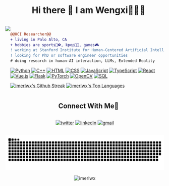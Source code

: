 <!--
**imerlwx/imerlwx** is a ✨ _special_ ✨ repository because its `README.md` (this file) appears on your GitHub profile.
### Hi there 👋 I am Wengxi👨🏻‍💻
Here are some ideas to get you started:

- 🔭 I’m currently working on ...
- 🌱 I’m currently learning ...
- 👯 I’m looking to collaborate on ...
- 🤔 I’m looking for help with ...
- 💬 Ask me about ...
- 📫 How to reach me: ...
- 😄 Pronouns: ...
- ⚡ Fun fact: ...
-->

<div id="user-content-toc">
  <ul align="center">
    <summary><h1 style="display: inline-block">Hi there 👋 I am Wengxi👨🏻‍💻</h1></summary>
  </ul>
</div>

<img align="left" height="200" src="https://media.giphy.com/media/ao9DUiTKH60XS/giphy.gif"/>

```diff

@@HCI Researcher@@
+ living in Palo Alto, CA
+ hobbies are sports🏀⚽️, kpop💃🏻, games🎮
! working at Stanford Institute for Human-Centered Artificial Intelligence
! looking for PhD or software engineer opportunities 
# doing research in human-AI interaction, LLMs, Extended Reality
```

<a href="#"><img alt="Python" src="https://img.shields.io/badge/Python-3776AB?logo=python&logoColor=fff&style=flat"></a>
<a href="#"><img alt="C++" src="https://img.shields.io/badge/C%2B%2B-00599C?logo=cplusplus&logoColor=fff&style=flat"></a>
<a href="#"><img alt="HTML" src="https://img.shields.io/badge/HTML5-E34F26?logo=html5&logoColor=fff&style=flat"></a>
<a href="#"><img alt="CSS" src="https://img.shields.io/badge/CSS3-1572B6?logo=css3&logoColor=fff&style=flat"></a>
<a href="https://www.javascript.com/"><img alt="JavaScript" src="https://img.shields.io/badge/JavaScript-F7DF1E?logo=javascript&logoColor=000&style=flat"></a>
<a href="#"><img alt="TypeScript" src="https://img.shields.io/badge/typescript-%23007ACC.svg?style=for-the-badge&logo=typescript&logoColor=white&style=flat"></a>
<a href="#"><img alt="React" src="https://img.shields.io/badge/react-%2320232a.svg?style=for-the-badge&logo=react&logoColor=%2361DAFB&style=flat"></a>
<a href="#"><img alt="Vue.js" src="https://img.shields.io/badge/vuejs-%2335495e.svg?style=for-the-badge&logo=vuedotjs&logoColor=%234FC08D&style=flat"></a>
<a href="#"><img alt="Flask" src="https://img.shields.io/badge/flask-%23000.svg?style=for-the-badge&logo=flask&logoColor=white&style=flat"></a>
<a href="#"><img alt="PyTorch" src="https://img.shields.io/badge/PyTorch-%23EE4C2C.svg?style=for-the-badge&logo=PyTorch&logoColor=white&style=flat"></a>
<a href="#"><img alt="OpenCV" src="https://img.shields.io/badge/opencv-%23white.svg?style=for-the-badge&logo=opencv&logoColor=white&style=flat"></a>
<a href="#"><img alt="SQL" src="https://custom-icon-badges.demolab.com/badge/SQL-025E8C.svg?logo=database&logoColor=white"></a>

<p>
<a href="#"><img alt="imerlwx's Github Streak" src="https://streak-stats.demolab.com?user=imerlwx&theme=transparent&hide_border=true&mode=weekly&card_width=400&ring=EB6A75&fire=EB6A75&currStreakNum=50EBE8&sideLabels=EB6A75&sideNums=50EBE8&currStreakLabel=50EBE8" height="192px"/></a>
<a href="#"><img alt="imerlwx's Top Languages" src="https://github-readme-stats-vibrantfix.vercel.app/api/top-langs?username=imerlwx&langs_count=8&layout=compact&theme=transparent&hide_border=true&bg_color=00000000&title_color=EB6A75&icon_color=F8D866&hide=Jupyter%20Notebook,Roff" height="192px"/></a>
<br/>
</p>

<!-- Connect with me -->
<!--h2 without bottom border-->
<div id="user-content-toc">
  <ul align="center">
    <summary><h2 style="display: inline-block">Connect With Me🤝</h2></summary>
  </ul>
</div>
<p align="center">
<a href="https://twitter.com/LiWengxi" target="blank"><img alt="twitter" src="https://img.shields.io/badge/Twitter-%231DA1F2.svg?style=for-the-badge&logo=Twitter&logoColor=white&style=flat"></a>
<a href="www.linkedin.com/in/wengxi-li" target="blank"><img alt="linkedin" src="https://img.shields.io/badge/linkedin-%230077B5.svg?style=for-the-badge&logo=linkedin&logoColor=white&style=flat"></a>
<a href="wengxili@umich.edu" target="blank"><img alt="gmail" src="https://img.shields.io/badge/Gmail-D14836?style=for-the-badge&logo=gmail&logoColor=white&style=flat"></a>
</p>
<br>

<!--- snake -->
<div align="center">
  <img  src="https://github.com/1999AZZAR/1999AZZAR/blob/main/resources/img/grid-snake.svg"
       alt="snake" /></a>
</div>

<p align="center"> <img src="https://profile-counter.glitch.me/{imerlwx}/count.svg" alt="imerlwx" /> </p>
